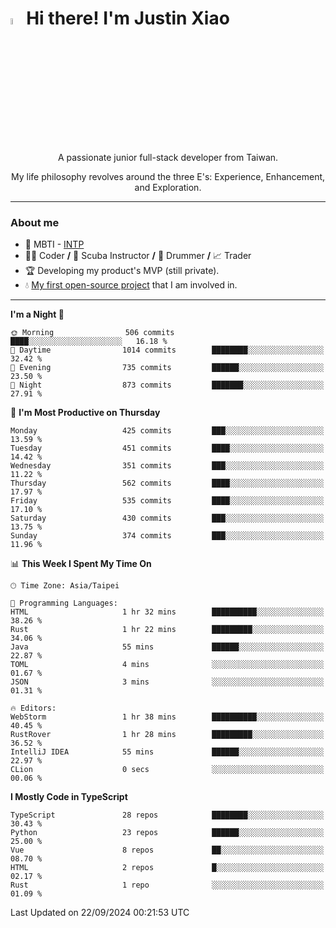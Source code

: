 # <img src="https://media.giphy.com/media/hvRJCLFzcasrR4ia7z/giphy.gif" width="5%">Hi there! I'm Justin Xiao
<p align="center">A passionate junior full-stack developer from Taiwan.  </p>
<p align="center">My life philosophy revolves around the three E's: Experience, Enhancement, and Exploration.</p>

---
### About me
- 👀 MBTI - [INTP](https://www.16personalities.com/intp-personality)
- 👨‍💻 Coder **/** 🤿 Scuba Instructor **/** 🥁 Drummer **/** 📈 Trader
- 🏆 Developing my product's MVP (still private).
- 💧 [My first open-source project](https://github.com/Game-as-a-Service/Game-Lobby-Web) that I am involved in.

---
<!--START_SECTION:waka-->
**I'm a Night 🦉** 

```text
🌞 Morning                506 commits         ████░░░░░░░░░░░░░░░░░░░░░   16.18 % 
🌆 Daytime                1014 commits        ████████░░░░░░░░░░░░░░░░░   32.42 % 
🌃 Evening                735 commits         ██████░░░░░░░░░░░░░░░░░░░   23.50 % 
🌙 Night                  873 commits         ███████░░░░░░░░░░░░░░░░░░   27.91 % 
```
📅 **I'm Most Productive on Thursday** 

```text
Monday                   425 commits         ███░░░░░░░░░░░░░░░░░░░░░░   13.59 % 
Tuesday                  451 commits         ████░░░░░░░░░░░░░░░░░░░░░   14.42 % 
Wednesday                351 commits         ███░░░░░░░░░░░░░░░░░░░░░░   11.22 % 
Thursday                 562 commits         ████░░░░░░░░░░░░░░░░░░░░░   17.97 % 
Friday                   535 commits         ████░░░░░░░░░░░░░░░░░░░░░   17.10 % 
Saturday                 430 commits         ███░░░░░░░░░░░░░░░░░░░░░░   13.75 % 
Sunday                   374 commits         ███░░░░░░░░░░░░░░░░░░░░░░   11.96 % 
```


📊 **This Week I Spent My Time On** 

```text
🕑︎ Time Zone: Asia/Taipei

💬 Programming Languages: 
HTML                     1 hr 32 mins        ██████████░░░░░░░░░░░░░░░   38.26 % 
Rust                     1 hr 22 mins        █████████░░░░░░░░░░░░░░░░   34.06 % 
Java                     55 mins             ██████░░░░░░░░░░░░░░░░░░░   22.87 % 
TOML                     4 mins              ░░░░░░░░░░░░░░░░░░░░░░░░░   01.67 % 
JSON                     3 mins              ░░░░░░░░░░░░░░░░░░░░░░░░░   01.31 % 

🔥 Editors: 
WebStorm                 1 hr 38 mins        ██████████░░░░░░░░░░░░░░░   40.45 % 
RustRover                1 hr 28 mins        █████████░░░░░░░░░░░░░░░░   36.52 % 
IntelliJ IDEA            55 mins             ██████░░░░░░░░░░░░░░░░░░░   22.97 % 
CLion                    0 secs              ░░░░░░░░░░░░░░░░░░░░░░░░░   00.06 % 
```

**I Mostly Code in TypeScript** 

```text
TypeScript               28 repos            ████████░░░░░░░░░░░░░░░░░   30.43 % 
Python                   23 repos            ██████░░░░░░░░░░░░░░░░░░░   25.00 % 
Vue                      8 repos             ██░░░░░░░░░░░░░░░░░░░░░░░   08.70 % 
HTML                     2 repos             █░░░░░░░░░░░░░░░░░░░░░░░░   02.17 % 
Rust                     1 repo              ░░░░░░░░░░░░░░░░░░░░░░░░░   01.09 % 
```




 Last Updated on 22/09/2024 00:21:53 UTC
<!--END_SECTION:waka-->
